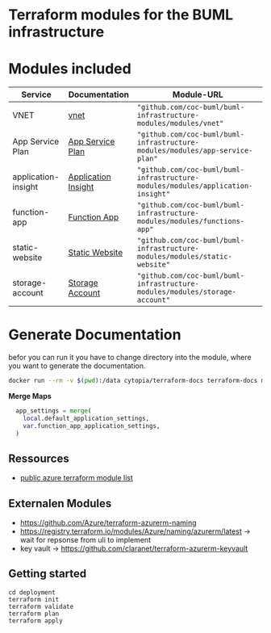 # Terraform modules for the BUML infrastructure

# Modules included

| Service             | Documentation                                                  | Module-URL                                                                      |
| ------------------- | -------------------------------------------------------------- | ------------------------------------------------------------------------------- |
| VNET                | [vnet](./modules/vnet/README.md)                               | `"github.com/coc-buml/buml-infrastructure-modules/modules/vnet"`                |
| App Service Plan    | [App Service Plan ](./modules/app-service-plan/README.md)      | `"github.com/coc-buml/buml-infrastructure-modules/modules/app-service-plan"`    |
| application-insight | [Application Insight](./modules/application-insight/README.md) | `"github.com/coc-buml/buml-infrastructure-modules/modules/application-insight"` |
| function-app        | [Function App](./modules/function-app/README.md)               | `"github.com/coc-buml/buml-infrastructure-modules/modules/functions-app"`       |
| static-website      | [Static Website](./modules/static-website/README.md)           | `"github.com/coc-buml/buml-infrastructure-modules/modules/static-website"`      |
| storage-account     | [Storage Account](./modules/storage-account/README.md)         | `"github.com/coc-buml/buml-infrastructure-modules/modules/storage-account"`     |

# Generate Documentation

befor you can run it you have to change directory into the module, where you want to generate the documentation.

```bash
docker run --rm -v $(pwd):/data cytopia/terraform-docs terraform-docs md . > README.md
```

**Merge Maps**

```terraform
  app_settings = merge(
    local.default_application_settings,
    var.function_app_application_settings,
  )
```

## Ressources

- [public azure terraform module list](https://registry.terraform.io/search/modules)

## Externalen Modules

- https://github.com/Azure/terraform-azurerm-naming
- https://registry.terraform.io/modules/Azure/naming/azurerm/latest -> wait for repsonse from uli to implement
- key vault -> https://github.com/claranet/terraform-azurerm-keyvault

## Getting started

```
cd deployment
terraform init
terraform validate
terraform plan
terraform apply
```
